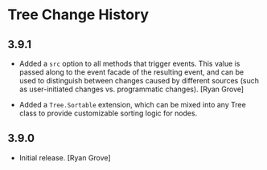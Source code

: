 Tree Change History
===================

3.9.1
-----

* Added a `src` option to all methods that trigger events. This value is passed
  along to the event facade of the resulting event, and can be used to
  distinguish between changes caused by different sources (such as
  user-initiated changes vs. programmatic changes). [Ryan Grove]

* Added a `Tree.Sortable` extension, which can be mixed into any Tree class to
  provide customizable sorting logic for nodes.


3.9.0
-----

* Initial release. [Ryan Grove]
